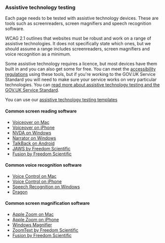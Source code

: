 ### Assistive technology testing

Each page needs to be tested with assistive technology devices. These are tools such as screenreaders, screen magnifiers and speech recognition software.

WCAG 2.1 outlines that websites must be robust and work on a range of assistive technologies. It does not specifically state which ones, but we should assume a range includes screenreaders, screen magnifiers and voice recognition as a minimum.

Some assistive technology requires a licence, but most devices have them built in and you can also get some for free. You can meet the [accessibility regulations](/accessibility-law/the-public-sector-bodies-accessibility-regulations-2018) using these tools, but if you're working to the GOV.UK Service Standard you will need to make sure your service works on very particular technologies. You can [read more about assistive technology testing and the GOV.UK Service Standard](https://www.gov.uk/service-manual/technology/testing-with-assistive-technologies).

You can use our [assistive technology testing templates](/tools-and-resources/assistive-technology-testing)

#### Common screen reading software

- [Voiceover on Mac](https://www.apple.com/uk/accessibility/mac/vision/)
- [Voiceover on iPhone](https://www.apple.com/uk/accessibility/iphone/vision/)
- [NVDA on Windows](https://www.nvaccess.org/)
- [Narrator on Windows](https://support.microsoft.com/en-us/windows/complete-guide-to-narrator-e4397a0d-ef4f-b386-d8ae-c172f109bdb1)
- [TalkBack on Android](https://support.google.com/accessibility/android/answer/6283677?hl=en-GB)
- [JAWS by Freedom Scientific](https://www.freedomscientific.com/products/software/jaws/)
- [Fusion by Freedom Scientific](https://www.zoomtext.com/products/zoomtext-fusion/)

#### Common voice recognition software

- [Voice Control on Mac](https://www.apple.com/uk/accessibility/mac/mobility/)
- [Voice Control on iPhone](https://www.apple.com/uk/accessibility/iphone/mobility/)
- [Speech Recognition on Windows](https://support.microsoft.com/en-us/windows/use-voice-recognition-in-windows-10-83ff75bd-63eb-0b6c-18d4-6fae94050571)
- [Dragon](https://shop.nuance.co.uk/store/nuanceeu/en_GB/Content/pbPage.home?currency=GBP&pgmid=95401100&utm_source=google&utm_medium=cpc&utm_campaign=EHK-AO-2020-DragonPC_Ecom+/+DBU+/+DPI+/+Dragon+/+-+/+Product+/+UK+-+EN+/+-+/+Exact+/+Desktop&keyword=nuance+dragon-e&gclid=Cj0KCQjw28T8BRDbARIsAEOMBcyn_wR_zdsppdTcsl4isEhZM6BOOR0fpzcjGhdwavDgiOYRoLBwqTkaAm4jEALw_wcB)

#### Common screen magnification software

- [Apple Zoom on Mac](https://www.apple.com/uk/accessibility/mac/vision/)
- [Apple Zoom on iPhone](https://www.apple.com/uk/accessibility/iphone/vision/)
- [Windows Magnifier](https://support.microsoft.com/en-us/windows/use-magnifier-to-make-things-on-the-screen-easier-to-see-414948ba-8b1c-d3bd-8615-0e5e32204198)
- [ZoomText by Freedom Scientific](https://www.zoomtext.com/products/zoomtext-magnifier/)
- [Fusion by Freedom Scientific](https://www.zoomtext.com/products/zoomtext-fusion/)
